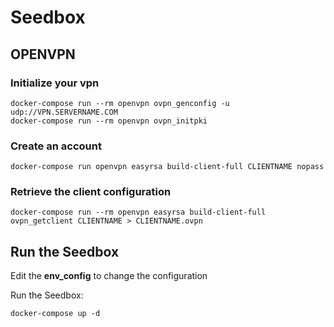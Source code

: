 # Seedbox

## OPENVPN

### Initialize your vpn
```
docker-compose run --rm openvpn ovpn_genconfig -u udp://VPN.SERVERNAME.COM
docker-compose run --rm openvpn ovpn_initpki
```

### Create an account
```
docker-compose run openvpn easyrsa build-client-full CLIENTNAME nopass
```

### Retrieve the client configuration
```
docker-compose run --rm openvpn easyrsa build-client-full ovpn_getclient CLIENTNAME > CLIENTNAME.ovpn
```


## Run the Seedbox

Edit the **env_config** to change the configuration

Run the Seedbox:
```
docker-compose up -d
```
